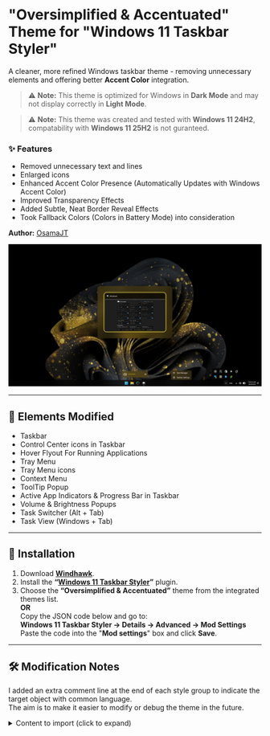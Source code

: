 # "Oversimplified & Accentuated" Theme for "Windows 11 Taskbar Styler"

A cleaner, more refined Windows taskbar theme - removing unnecessary elements and offering better **Accent Color** integration.

> ⚠️ **Note:** This theme is optimized for Windows in **Dark Mode** and may not display correctly in **Light Mode**.

> ⚠️ **Note:** This theme was created and tested with **Windows 11 24H2**, compatability with **Windows 11 25H2** is not guranteed.

### ✨ Features
- Removed unnecessary text and lines
- Enlarged icons  
- Enhanced Accent Color Presence (Automatically Updates with Windows Accent Color)  
- Improved Transparency Effects
- Added Subtle, Neat Border Reveal Effects
- Took Fallback Colors (Colors in Battery Mode) into consideration

**Author:** [OsamaJT](https://github.com/OsamaHJT)

![Screenshot](Taskbar.png)

---

## 🎨 Elements Modified
- Taskbar
- Control Center icons in Taskbar
- Hover Flyout For Running Applications
- Tray Menu
- Tray Menu icons
- Context Menu
- ToolTip Popup
- Active App Indicators & Progress Bar  in Taskbar
- Volume & Brightness Popups  
- Task Switcher (Alt + Tab)  
- Task View (Windows + Tab)
  
---

## 🧩 Installation

1. Download **[Windhawk](https://windhawk.net/)**.  
2. Install the **“[Windows 11 Taskbar Styler](https://windhawk.net/mods/windows-11-taskbar-styler)”** plugin.  
3. Choose the **“Oversimplified & Accentuated”** theme from the integrated themes list.  
   **OR**  
   Copy the JSON code below and go to:  
   **Windows 11 Taskbar Styler → Details → Advanced → Mod Settings**  
   Paste the code into the "**Mod settings**" box and click **Save**.


---

## 🛠️ Modification Notes

I added an extra comment line at the end of each style group to indicate the target object with common language.  
The aim is to make it easier to modify or debug the theme in the future.


<details>
<summary>Content to import (click to expand)</summary>

```json
{
"controlStyles[0].target": "MenuFlyoutPresenter",
"controlStyles[0].styles[0]": "Background:=$DarkAccent",
"controlStyles[0].styles[1]": "//Target= Context Menu",

"controlStyles[1].target": "ToolTip > ContentPresenter#LayoutRoot",
"controlStyles[1].styles[0]": "Background:=$DarkAccent",
"controlStyles[1].styles[1]": "BorderBrush:=$Reveal",
"controlStyles[1].styles[2]": "Shadow:=",
"controlStyles[1].styles[3]": "//Target= Tooltip Popup",

"controlStyles[2].target": "Taskbar.TaskbarFrame > Grid#RootGrid > Taskbar.TaskbarBackground > Grid > Rectangle#BackgroundFill",
"controlStyles[2].styles[0]": "Fill:=$Alt",
"controlStyles[2].styles[1]": "//Target= Taskbar",

"controlStyles[3].target": "Rectangle#BackgroundStroke",
"controlStyles[3].styles[0]": "Visibility=Collapsed",
"controlStyles[3].styles[1]": "//Target= Taskbar Upper Border",

"controlStyles[4].target": "SystemTray.OmniButton#ControlCenterButton > Grid > ContentPresenter#ContentPresenter > ItemsPresenter > StackPanel > ContentPresenter > SystemTray.IconView#SystemTrayIcon > Grid#ContainerGrid > Grid#ContentGrid > SystemTray.TextIconContent > Grid#ContainerGrid > SystemTray.AdaptiveTextBlock#Base > TextBlock#InnerTextBlock",
"controlStyles[4].styles[0]": "FontSize=22",
"controlStyles[4].styles[1]": "//Target= Taskbar > Control Center Taskbar icons",

"controlStyles[5].target": "Taskbar.TaskListLabeledButtonPanel@RunningIndicatorStates > Rectangle#RunningIndicator",
"controlStyles[5].styles[0]": "Fill@ActiveRunningIndicator:=$SolidAccent",
"controlStyles[5].styles[1]": "Height=4",
"controlStyles[5].styles[2]": "Width@ActiveRunningIndicator=25",
"controlStyles[5].styles[3]": "//Target= Taskbar > App Running Indicator",

"controlStyles[6].target": "Taskbar.TaskListButton > Taskbar.TaskListLabeledButtonPanel > Microsoft.UI.Xaml.Controls.ProgressBar#ProgressIndicator",
"controlStyles[6].styles[0]": "MinHeight=4",
"controlStyles[6].styles[1]": "Width=25",
"controlStyles[6].styles[2]": "//Target= Taskbar > App Progress Bar > Track Container",

"controlStyles[7].target": "Grid#LayoutRoot@CommonStates > Border#ProgressBarRoot > Border > Grid > Rectangle#DeterminateProgressBarIndicator",
"controlStyles[7].styles[0]": "Fill@Updating:= <SolidColorBrush Color=\"Green\" Opacity=\"1\" />",
"controlStyles[7].styles[1]": "Fill@Determinate:= <SolidColorBrush Color=\"Green\" Opacity=\"1\" />",
"controlStyles[7].styles[2]": "Fill@Paused:= <SolidColorBrush Color=\"Orange\" Opacity=\"1\" />",
"controlStyles[7].styles[3]": "Fill@Error:= <SolidColorBrush Color=\"Red\" Opacity=\"1\" />",
"controlStyles[7].styles[4]": "Fill@UpdatingError:= <SolidColorBrush Color=\"Red\" Opacity=\"1\" />",
"controlStyles[7].styles[5]": "//Target= Taskbar > App Progress Bar > Fill Track",

"controlStyles[8].target": "Rectangle#ProgressBarTrack",
"controlStyles[8].styles[0]": "Fill=Transparent",
"controlStyles[8].styles[1]": "//Target= Taskbar > App Progress Bar > Empty Track",

"controlStyles[9].target": "Canvas#HoverFlyoutCanvas > Grid#HoverFlyoutGrid > Border#HoverFlyoutBackground",
"controlStyles[9].styles[0]": "BorderBrush=Transparent",
"controlStyles[9].styles[1]": "//Target= Taskbar > Taskbar App  > HoverFlyout Background Container",

"controlStyles[10].target": "Taskbar.TaskbarBackground#HoverFlyoutBackgroundControl > Grid > Windows.UI.Xaml.Shapes.Rectangle#BackgroundFill",
"controlStyles[10].styles[0]": "Fill:=$DarkAccent",
"controlStyles[10].styles[1]": "//Target= Taskbar > Taskbar App  > HoverFlyout Background",

"controlStyles[11].target": "Grid#OverflowRootGrid",
"controlStyles[11].styles[0]": "Padding:=",
"controlStyles[11].styles[1]": "//Target= System Tray Menu Container",

"controlStyles[12].target": "Border#OverflowFlyoutBackgroundBorder",
"controlStyles[12].styles[0]": "Background:=$Alt",
"controlStyles[12].styles[1]": "Shadow:=",
"controlStyles[12].styles[2]": "BorderThickness:=",
"controlStyles[12].styles[3]": "//Target= System Tray Menu",

"controlStyles[13].target": "SystemTray.ImageIconContent > Windows.UI.Xaml.Controls.Grid#ContainerGrid > Windows.UI.Xaml.Controls.Image",
"controlStyles[13].styles[0]": "Height=20",
"controlStyles[13].styles[1]": "Width=20",
"controlStyles[13].styles[2]": "//Target= System Tray icons",

"controlStyles[14].target": "Grid#ConfirmatorMainGrid",
"controlStyles[14].styles[0]": "Background:=$DarkAccent",
"controlStyles[14].styles[1]": "BorderBrush=Transparent",
"controlStyles[14].styles[2]": "CornerRadius=15",
"controlStyles[14].styles[3]": "Margin=0,0,0,5",
"controlStyles[14].styles[4]": "Padding=4,0,0,0",
"controlStyles[14].styles[5]": "Shadow:=",
"controlStyles[14].styles[6]": "//Target= Volume & Brightness Popups > Plate",

"controlStyles[15].target": "Grid#BrightnessConfirmator",
"controlStyles[15].styles[0]": "Padding=6,0,16,0",
"controlStyles[15].styles[1]": "//Target= Brigtness Popup Container",

"controlStyles[16].target": "Microsoft.UI.Xaml.Controls.AnimatedIcon#BrightnessIcon",
"controlStyles[16].styles[0]": "Height=30",
"controlStyles[16].styles[1]": "Width=30",
"controlStyles[16].styles[2]": "Margin=0,-1,12,0",
"controlStyles[16].styles[3]": "//Target= Brigtness Popup > Brightness icon",

"controlStyles[17].target": "Microsoft.UI.Xaml.Controls.AnimatedIcon#VolumeIcon",
"controlStyles[17].styles[0]": "Height=30",
"controlStyles[17].styles[1]": "Width=30",
"controlStyles[17].styles[2]": "//Target= Volume Popup > Volume icon",

"controlStyles[18].target": "TextBlock#volumeLevelText",
"controlStyles[18].styles[0]": "FontSize=15",
"controlStyles[18].styles[1]": "//Target= Volume Popup > Volume Degree Text",

"controlStyles[19].target": "Rectangle#HorizontalDecreaseRect",
"controlStyles[19].styles[0]": "Height=6",
"controlStyles[19].styles[1]": "//Target= Volume & Brightness Popups > Track Container",

"controlStyles[20].target": "Rectangle#HorizontalTrackRect",
"controlStyles[20].styles[0]": "Fill=Transparent",
"controlStyles[20].styles[1]": "Height=6",
"controlStyles[20].styles[2]": "//Target= Volume & Brightness Popups > Empty Track",

"controlStyles[21].target": "Grid#HorizontalTemplate > Rectangle#HorizontalDecreaseRect",
"controlStyles[21].styles[0]": "Fill:= <AcrylicBrush TintColor=\"{ThemeResource SystemAccentColor}\" TintOpacity=\"1\" TintLuminosityOpacity=\"1\" FallbackColor=\"{ThemeResource SystemAccentColorDark2}\" />",
"controlStyles[21].styles[1]": "//Target= Volume & Brightness Popups > Fill Track",

"controlStyles[22].target": "Grid#ModalRootGrid > Border#BackgroundElement",
"controlStyles[22].styles[0]": "Background:=$DarkAccent",
"controlStyles[22].styles[1]": "BorderBrush=Transparent",
"controlStyles[22].styles[2]": "CornerRadius=20",
"controlStyles[22].styles[3]": "Shadow:=",
"controlStyles[22].styles[4]": "//Target= Alt+Tab Window Background",

"controlStyles[23].target": "Border#BackgroundDimmingLayer",
"controlStyles[23].styles[0]": "Background:= <WindhawkBlur BlurAmount=\"30\" TintColor=\"#00000080\" />",
"controlStyles[23].styles[1]": "//Target= Task View Background (Windows+Tab)",

"controlStyles[24].target": "Border#VirtualDesktopBarBackground",
"controlStyles[24].styles[0]": "Background:= <SolidColorBrush Color=\"{ThemeResource SystemAccentColorDark1}\" Opacity=\"0.4\" />",
"controlStyles[24].styles[1]": "BorderBrush=Transparent",
"controlStyles[24].styles[2]": "//Target= Task View (Windows+Tab) > Virtual Desktops Plate ",

"styleConstants[0]": "Alt= <AcrylicBrush TintColor=\"{ThemeResource SystemAltHighColor}\" TintOpacity=\"0.6\" TintLuminosityOpacity=\"0.6\" FallbackColor=\"{ThemeResource SystemAltHighColor}\" />",
"styleConstants[1]": "Accent = <AcrylicBrush TintColor=\"{ThemeResource SystemAccentColor}\" TintOpacity=\"0.6\" TintLuminosityOpacity=\"0.6\" FallbackColor=\"{ThemeResource SystemAccentColor}\" />",
"styleConstants[2]": "DarkAccent = <AcrylicBrush TintColor=\"{ThemeResource SystemAccentColorDark1}\" TintOpacity=\"0.6\" TintLuminosityOpacity=\"0.3\" FallbackColor=\"{ThemeResource SystemAccentColorDark1}\" />",
"styleConstants[3]": "SolidAccent = <SolidColorBrush Color=\"{ThemeResource SystemAccentColor}\" Opacity=\"1\" />",
"styleConstants[4]": "Reveal= <RevealBorderBrush Color=\"Transparent\" TargetTheme=\"1\" Opacity=\"1\" />"
}
```
